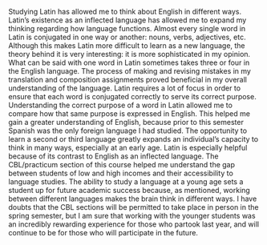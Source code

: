 Studying Latin has allowed me to think about English in different ways. Latin’s existence as an inflected language has allowed me to expand my thinking regarding how language functions. Almost every single word in Latin is conjugated in one way or another: nouns, verbs, adjectives, etc. Although this makes Latin more difficult to learn as a new language, the theory behind it is very interesting: it is more sophisticated in my opinion. What can be said with one word in Latin sometimes takes three or four in the English language. 
The process of making and revising mistakes in my translation and composition assignments proved beneficial in my overall understanding of the language. Latin requires a lot of focus in order to ensure that each word is conjugated correctly to serve its correct purpose. Understanding the correct purpose of a word in Latin allowed me to compare how that same purpose is expressed in English. This helped me gain a greater understanding of English, because prior to this semester Spanish was the only foreign language I had studied. 
The opportunity to learn a second or third language greatly expands an individual’s capacity to think in many ways, especially at an early age. Latin is especially helpful because of its contrast to English as an inflected language. The CBL/practicum section of this course helped me understand the gap between students of low and high incomes and their accessibility to language studies. The ability to study a language at a young age sets a student up for future academic success because, as mentioned, working between different languages makes the brain think in different ways. I have doubts that the CBL sections will be permitted to take place in person in the spring semester, but I am sure that working with the younger students was an incredibly rewarding experience for those who partook last year, and will continue to be for those who will participate in the future. 

